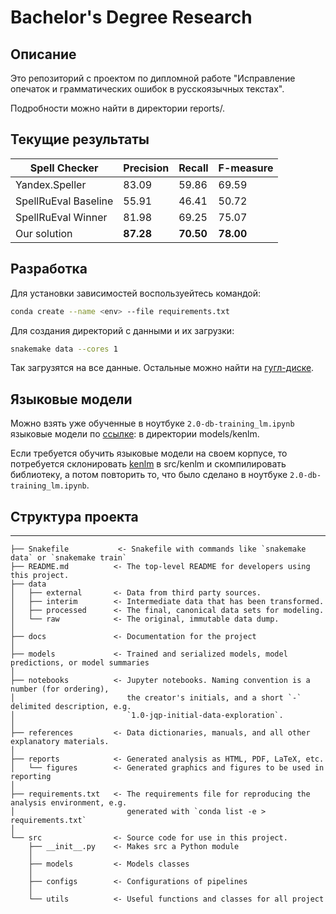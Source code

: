 # Bachelor's Degree Research

## Описание

Это репозиторий с проектом по дипломной работе "Исправление опечаток и грамматических ошибок в русскоязычных текстах".

Подробности можно найти в директории reports/.

## Текущие результаты

| Spell Checker        | Precision | Recall    | F-measure |
| -------------------- | --------- | --------- | --------- |
| Yandex.Speller       | 83.09     | 59.86     | 69.59     |
| SpellRuEval Baseline | 55.91     | 46.41     | 50.72     |
| SpellRuEval Winner   | 81.98     | 69.25     | 75.07     |
| Our solution         | **87.28** | **70.50** | **78.00** |


## Разработка

Для установки зависимостей воспользуейтесь командой:
```bash
conda create --name <env> --file requirements.txt
```

Для создания директорий с данными и их загрузки:
```bash
snakemake data --cores 1
```

Так загрузятся на все данные. Остальные можно найти на [гугл-диске](https://drive.google.com/drive/folders/1iUR-SiMzbZkuHAAzJZLfiO9q7rIze2GI?usp=sharing).


## Языковые модели

Можно взять уже обученные в ноутбуке `2.0-db-training_lm.ipynb` языковые модели по [ссылке](https://drive.google.com/drive/folders/1iUR-SiMzbZkuHAAzJZLfiO9q7rIze2GI?usp=sharing): в директории models/kenlm.

Если требуется обучить языковые модели на своем корпусе, то потребуется склонировать [kenlm](https://github.com/kpu/kenlm) в src/kenlm и скомпилировать библиотеку, а потом повторить то, что было сделано в ноутбуке `2.0-db-training_lm.ipynb`.


## Структура проекта

------------

    ├── Snakefile           <- Snakefile with commands like `snakemake data` or `snakemake train`
    ├── README.md          <- The top-level README for developers using this project.
    ├── data
    │   ├── external       <- Data from third party sources.
    │   ├── interim        <- Intermediate data that has been transformed.
    │   ├── processed      <- The final, canonical data sets for modeling.
    │   └── raw            <- The original, immutable data dump.
    │
    ├── docs               <- Documentation for the project
    │
    ├── models             <- Trained and serialized models, model predictions, or model summaries
    │
    ├── notebooks          <- Jupyter notebooks. Naming convention is a number (for ordering),
    │                         the creator's initials, and a short `-` delimited description, e.g.
    │                         `1.0-jqp-initial-data-exploration`.
    │
    ├── references         <- Data dictionaries, manuals, and all other explanatory materials.
    │
    ├── reports            <- Generated analysis as HTML, PDF, LaTeX, etc.
    │   └── figures        <- Generated graphics and figures to be used in reporting
    │
    ├── requirements.txt   <- The requirements file for reproducing the analysis environment, e.g.
    │                         generated with `conda list -e > requirements.txt`
    │
    └── src                <- Source code for use in this project.
        ├── __init__.py    <- Makes src a Python module
        │
        ├── models         <- Models classes
        │
        ├── configs        <- Configurations of pipelines 
        │
        └── utils          <- Useful functions and classes for all project
